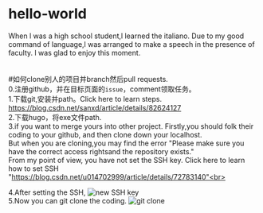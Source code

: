 # hello-world


When l was a high school student,l learned the italiano. 
Due to my good command of language,l was arranged to make a speech in the presence of faculty. 
l was glad to enjoy this moment.<br>
<br>
<br>
#如何clone别人的项目并branch然后pull requests.<br>
0.注册github，并在目标页面的`issue`，comment领取任务。<br>
1.下载git,安装并path。Click here to learn steps. https://blog.csdn.net/sanxd/article/details/82624127<br>
2.下载hugo，将exe文件path.<br>
3.if you want to merge yours into other project. Firstly,you should folk their coding to your github, and then clone down your localhost.<br>
  But when you are cloning,you may find the error "Please make sure you have the correct access rightsand the repository exists."<br>
  From my point of view, you have not set the SSH key. Click here to learn how to set SSH "https://blog.csdn.net/u014702999/article/details/72783140"<br>

4.After setting the SSH, ![new SSH key](https://img-blog.csdnimg.cn/20190701164114389.png?x-oss-process=image/watermark,type_ZmFuZ3poZW5naGVpdGk,shadow_10,text_aHR0cHM6Ly9ibG9nLmNzZG4ubmV0L3FxXzM0MDM5MDE4,size_16,color_FFFFFF,t_70) <br>
5.Now you can git clone the coding. ![git clone](https://images2015.cnblogs.com/blog/1089028/201706/1089028-20170619215102601-1310571091.png) <br>
